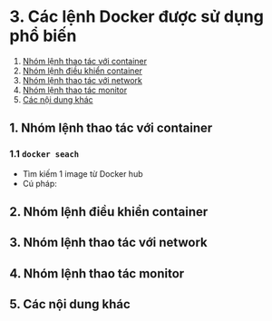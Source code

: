 # 3. Các lệnh Docker được sử dụng phổ biến
1. [Nhóm lệnh thao tác với container](#1-nhóm-lệnh-thao-tác-với-container)
1. [Nhóm lệnh điều khiển container](#2-nhóm-lệnh-điều-khiển-container)
1. [Nhóm lệnh thao tác với network](#3-nhóm-lệnh-thao-tác-với-network)
1. [Nhóm lệnh thao tác monitor](#4-nhóm-lệnh-thao-tác-monitor)
1. [Các nội dung khác](#5-các-nội-dung-khác)

## 1. Nhóm lệnh thao tác với container
### 1.1 `docker seach`
* Tìm kiếm 1 image từ Docker hub
* Cú pháp:














## 2. Nhóm lệnh điều khiển container
## 3. Nhóm lệnh thao tác với network
## 4. Nhóm lệnh thao tác monitor
## 5. Các nội dung khác